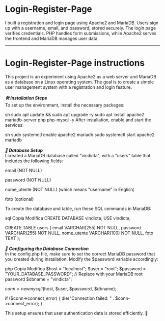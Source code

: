 # Login-Register-Page
I built a registration and login page using Apache2 and MariaDB. Users sign up with a username, email, and password, stored securely. The login page verifies credentials. PHP handles form submissions, while Apache2 serves the frontend and MariaDB manages user data.

-----------------------------------------------------------------------------------------------------------------------------------------------------------------

# Login-Register-Page instructions

This project is an experiment using Apache2 as a web server and MariaDB as a database on a Linux operating system. The goal is to create a simple user management system with a registration and login feature.
<br><br>
***🛠 Installation Steps***<br>
To set up the environment, install the necessary packages:

sh
sudo apt update && sudo apt upgrade -y
sudo apt install apache2 mariadb-server php php-mysql -y
After installation, enable and start the services:

sh
sudo systemctl enable apache2 mariadb
sudo systemctl start apache2 mariadb
<br><br>
***📌 Database Setup*** <br>
I created a MariaDB database called "vindicta", with a "users" table that includes the following fields:

email (NOT NULL)

password (NOT NULL)

nome_utente (NOT NULL) (which means "username" in English)

foto (optional)

To create the database and table, run these SQL commands in MariaDB:

sql
Copia
Modifica
CREATE DATABASE vindicta;
USE vindicta;

CREATE TABLE users (
    email VARCHAR(255) NOT NULL,
    password VARCHAR(255) NOT NULL,
    nome_utente VARCHAR(100) NOT NULL,
    foto TEXT
);
<br><br>
***🔑 Configuring the Database Connection***<br>
In the config.php file, make sure to set the correct MariaDB password that you created during installation. Modify the $password variable accordingly:

php
Copia
Modifica
$host = "localhost";
$user = "root";
$password = "YOUR_DATABASE_PASSWORD";  // Replace with your MariaDB root password
$dbname = "vindicta";

$conn = new mysqli($host, $user, $password, $dbname);

if ($conn->connect_error) {
    die("Connection failed: " . $conn->connect_error);
}

This setup ensures that user authentication data is stored efficiently. 🚀

